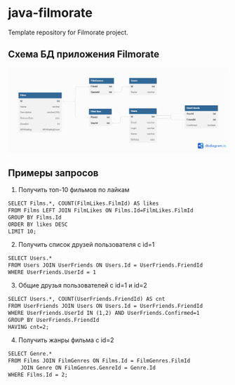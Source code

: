 # java-filmorate
Template repository for Filmorate project.

## Схема БД приложения Filmorate
![Схема БД приложения Filmorate](https://github.com/phpwork512/filmorate/blob/main/Filmorate%20DB%20Scheme.png?raw=true)

## Примеры запросов
1. Получить топ-10 фильмов по лайкам

```
SELECT Films.*, COUNT(FilmLikes.FilmId) AS likes
FROM Films LEFT JOIN FilmLikes ON Films.Id=FilmLikes.FilmId 
GROUP BY Films.Id
ORDER BY likes DESC
LIMIT 10;
```

2. Получить список друзей пользователя с id=1

```
SELECT Users.* 
FROM Users JOIN UserFriends ON Users.Id = UserFriends.FriendId 
WHERE UserFriends.UserId = 1
```

3. Общие друзья пользователей с id=1 и id=2

```
SELECT Users.*, COUNT(UserFriends.FriendId) AS cnt
FROM UserFriends JOIN Users ON Users.Id = UserFriends.FriendId
WHERE UserFriends.UserId IN (1,2) AND UserFriends.Confirmed=1
GROUP BY UserFriends.FriendId
HAVING cnt=2;
```

4. Получить жанры фильма с id=2

```
SELECT Genre.*
FROM Films JOIN FilmGenres ON Films.Id = FilmGenres.FilmId
	JOIN Genre ON FilmGenres.GenreId = Genre.Id
WHERE Films.Id = 2;
```
